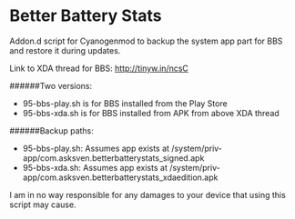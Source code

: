 Better Battery Stats
================

Addon.d script for Cyanogenmod to backup the system app part for BBS
and restore it during updates.

Link to XDA thread for BBS: http://tinyw.in/ncsC

######Two versions:
* 95-bbs-play.sh is for BBS installed from the Play Store
* 95-bbs-xda.sh is for BBS installed from APK from above XDA thread

######Backup paths:
* 95-bbs-play.sh: Assumes app exists at /system/priv-app/com.asksven.betterbatterystats_signed.apk
* 95-bbs-xda.sh: Assumes app exists at /system/priv-app/com.asksven.betterbatterystats_xdaedition.apk

I am in no way responsible for any damages to your device that using this script
may cause.
